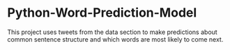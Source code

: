 # Python-Word-Prediction-Model

This project uses tweets from the data section to make predictions about common sentence structure and which words are most likely to come next.
